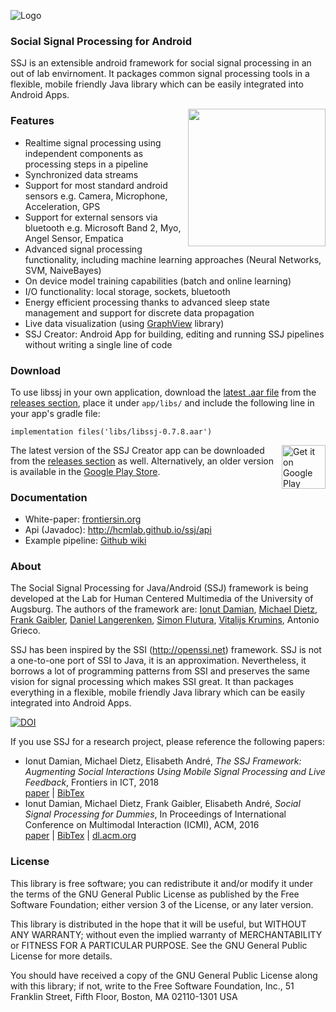 ![Logo](assets/logo_w100.png) 
### Social Signal Processing for Android

SSJ is an extensible android framework for social signal processing in an out of lab envirnoment. It packages common signal processing tools in a flexible, mobile friendly Java library which can be easily integrated into Android Apps.

<img align="right" width="220" src="assets/screen_ssj.png"/>

### Features
* Realtime signal processing using independent components as processing steps in a pipeline
* Synchronized data streams
* Support for most standard android sensors e.g. Camera, Microphone, Acceleration, GPS
* Support for external sensors via bluetooth e.g. Microsoft Band 2, Myo, Angel Sensor, Empatica
* Advanced signal processing functionality, including machine learning approaches (Neural Networks, SVM, NaiveBayes)
* On device model training capabilities (batch and online learning)
* I/O functionality: local storage, sockets, bluetooth
* Energy efficient processing thanks to advanced sleep state management and support for discrete data propagation
* Live data visualization (using <a href="https://github.com/hcmlab/GraphView">GraphView</a> library)
* SSJ Creator: Android App for building, editing and running SSJ pipelines without writing a single line of code


### Download
To use libssj in your own application, download the [latest .aar file](../../releases/latest) from the [releases section](../../releases), place it under `app/libs/` and include the following line in your app's gradle file:
```
implementation files('libs/libssj-0.7.8.aar')
```
<a href='https://play.google.com/store/apps/details?id=hcm.ssj.creator&utm_source=global_co&utm_medium=prtnr&utm_content=Mar2515&utm_campaign=PartBadge&pcampaignid=MKT-Other-global-all-co-prtnr-py-PartBadge-Mar2515-1'><img alt='Get it on Google Play' src='https://play.google.com/intl/en_us/badges/images/generic/en_badge_web_generic.png' height="70" align="right"/></a>
The latest version of the SSJ Creator app can be downloaded from the [releases section](../../releases/latest) as well. Alternatively, an older version is available in the <a href="https://play.google.com/store/apps/details?id=hcm.ssj.creator">Google Play Store</a>.

### Documentation
* White-paper: <a href="https://www.frontiersin.org/articles/10.3389/fict.2018.00013/full">frontiersin.org</a>
* Api (Javadoc): http://hcmlab.github.io/ssj/api
* Example pipeline: [Github wiki](https://github.com/hcmlab/ssj/wiki/How-to-use-BITalino-HeartBIT-with-SSJ)

### About
The Social Signal Processing for Java/Android (SSJ) framework is being developed at the Lab for Human Centered Multimedia of the University of Augsburg. The authors of the framework are: <a href="https://www.informatik.uni-augsburg.de/lehrstuehle/hcm/staff/_formerstaff/damian/">Ionut Damian</a>, <a href="https://www.informatik.uni-augsburg.de/lehrstuehle/hcm/staff/dietz/">Michael Dietz</a>, <a href="https://www.informatik.uni-augsburg.de/lehrstuehle/hcm/staff/_formerstudents/gaibler/">Frank Gaibler</a>, <a href="https://www.informatik.uni-augsburg.de/lehrstuehle/hcm/staff/_formerstudents/langerenken/">Daniel Langerenken</a>, <a href="https://www.informatik.uni-augsburg.de/lehrstuehle/hcm/staff/flutura/">Simon Flutura</a>, <a href="https://www.informatik.uni-augsburg.de/lehrstuehle/hcm/staff/_formerstudents/krumins/">Vitalijs Krumins</a>, Antonio Grieco.

SSJ has been inspired by the SSI (http://openssi.net) framework. SSJ is not a one-to-one port of SSI to Java, it is an approximation. Nevertheless, it borrows a lot of programming patterns from SSI and preserves the same vision for signal processing which makes SSI great. It than packages everything in a flexible, mobile friendly Java library which can be easily integrated into Android Apps.

[![DOI](https://zenodo.org/badge/DOI/10.5281/zenodo.1242843.svg)](https://doi.org/10.5281/zenodo.1242843)

If you use SSJ for a research project, please reference the following papers:
<ul>
  <li>Ionut Damian, Michael Dietz, Elisabeth André, <i>The SSJ Framework: Augmenting Social Interactions Using Mobile Signal Processing and Live Feedback</i>, Frontiers in ICT, 2018<br/>
  <a href="https://www.frontiersin.org/articles/10.3389/fict.2018.00013/full">paper</a> | <a href="https://www.frontiersin.org/articles/10.3389/fict.2018.00013/bibTex">BibTex</a>
  </li>
  <li>Ionut Damian, Michael Dietz, Frank Gaibler, Elisabeth André, <i>Social Signal Processing for Dummies</i>, In Proceedings of International Conference on Multimodal Interaction (ICMI), ACM, 2016<br/>
  <a href="https://www.informatik.uni-augsburg.de/lehrstuehle/hcm/publications/2016-ICMI-Damian2/">paper</a> | <a href="https://www.informatik.uni-augsburg.de/lehrstuehle/hcm/publications/2016-ICMI-Damian2/Damian-SocialSignalProcessing-2016-bib.txt">BibTex</a> | <a href="https://dl.acm.org/citation.cfm?doid=2993148.2998527">dl.acm.org</a>
  </li>
</ul>

### License
This library is free software; you can redistribute it and/or modify it under the terms of the GNU General Public License as published by the Free Software Foundation; either version 3 of the License, or any later version.

This library is distributed in the hope that it will be useful, but WITHOUT ANY WARRANTY; without even the implied warranty of MERCHANTABILITY or FITNESS FOR A PARTICULAR PURPOSE. See the GNU General Public License for more details.

You should have received a copy of the GNU General Public License along with this library; if not, write to the Free Software Foundation, Inc., 51 Franklin Street, Fifth Floor, Boston, MA  02110-1301  USA
